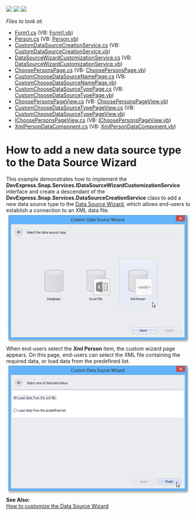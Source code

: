 <!-- default badges list -->
![](https://img.shields.io/endpoint?url=https://codecentral.devexpress.com/api/v1/VersionRange/128608510/16.2.3%2B)
[![](https://img.shields.io/badge/Open_in_DevExpress_Support_Center-FF7200?style=flat-square&logo=DevExpress&logoColor=white)](https://supportcenter.devexpress.com/ticket/details/T310160)
[![](https://img.shields.io/badge/📖_How_to_use_DevExpress_Examples-e9f6fc?style=flat-square)](https://docs.devexpress.com/GeneralInformation/403183)
<!-- default badges end -->
<!-- default file list -->
*Files to look at*:

* [Form1.cs](./CS/CustomWizardExample/Form1.cs) (VB: [Form1.vb](./VB/CustomWizardExample/Form1.vb))
* [Person.cs](./CS/CustomWizardExample/Person.cs) (VB: [Person.vb](./VB/CustomWizardExample/Person.vb))
* [CustomDataSourceCreationService.cs](./CS/CustomWizardExample/Wizard/CustomDataSourceCreationService.cs) (VB: [CustomDataSourceCreationService.vb](./VB/CustomWizardExample/Wizard/CustomDataSourceCreationService.vb))
* [DataSourceWizardCustomizationService.cs](./CS/CustomWizardExample/Wizard/DataSourceWizardCustomizationService.cs) (VB: [DataSourceWizardCustomizationService.vb](./VB/CustomWizardExample/Wizard/DataSourceWizardCustomizationService.vb))
* [ChoosePersonsPage.cs](./CS/CustomWizardExample/Wizard/Presenters/ChoosePersonsPage.cs) (VB: [ChoosePersonsPage.vb](./VB/CustomWizardExample/Wizard/Presenters/ChoosePersonsPage.vb))
* [CustomChooseDataSourceNamePage.cs](./CS/CustomWizardExample/Wizard/Presenters/CustomChooseDataSourceNamePage.cs) (VB: [CustomChooseDataSourceNamePage.vb](./VB/CustomWizardExample/Wizard/Presenters/CustomChooseDataSourceNamePage.vb))
* [CustomChooseDataSourceTypePage.cs](./CS/CustomWizardExample/Wizard/Presenters/CustomChooseDataSourceTypePage.cs) (VB: [CustomChooseDataSourceTypePage.vb](./VB/CustomWizardExample/Wizard/Presenters/CustomChooseDataSourceTypePage.vb))
* [ChoosePersonsPageView.cs](./CS/CustomWizardExample/Wizard/Views/ChoosePersonsPageView.cs) (VB: [ChoosePersonsPageView.vb](./VB/CustomWizardExample/Wizard/Views/ChoosePersonsPageView.vb))
* [CustomChooseDataSourceTypePageView.cs](./CS/CustomWizardExample/Wizard/Views/CustomChooseDataSourceTypePageView.cs) (VB: [CustomChooseDataSourceTypePageView.vb](./VB/CustomWizardExample/Wizard/Views/CustomChooseDataSourceTypePageView.vb))
* [IChoosePersonsPageView.cs](./CS/CustomWizardExample/Wizard/Views/IChoosePersonsPageView.cs) (VB: [IChoosePersonsPageView.vb](./VB/CustomWizardExample/Wizard/Views/IChoosePersonsPageView.vb))
* [XmlPersonDataComponent.cs](./CS/CustomWizardExample/Wizard/XmlPersonDataComponent.cs) (VB: [XmlPersonDataComponent.vb](./VB/CustomWizardExample/Wizard/XmlPersonDataComponent.vb))
<!-- default file list end -->
# How to add a new data source type to the Data Source Wizard


This example demonstrates how to implement the <strong>DevExpress.Snap.Services.IDataSourceWizardCustomizationService</strong> interface and create a descendant of the <strong>DevExpress.Snap.Services.DataSourceCreationService</strong> class to add a new data source type to the <a href="https://documentation.devexpress.com/#WindowsForms/CustomDocument15603">Data Source Wizard</a>, which allows end-users to establish a connection to an XML data file. <br /><img src="https://raw.githubusercontent.com/DevExpress-Examples/how-to-add-a-new-data-source-type-to-the-data-source-wizard-t310160/16.2.3+/media/13d44a2d-879a-11e5-80bf-00155d62480c.png"><br />When end-users select the <strong>Xml Person</strong> item, the custom wizard page appears. On this page, end-users can select the XML file containing the required data, or load data from the predefined list.<br /><img src="https://raw.githubusercontent.com/DevExpress-Examples/how-to-add-a-new-data-source-type-to-the-data-source-wizard-t310160/16.2.3+/media/28f522d9-879a-11e5-80bf-00155d62480c.png"><br /><strong>See Also:</strong><br /><a href="https://documentation.devexpress.com/#WindowsForms/CustomDocument114899">How to customize the Data Source Wizard</a>

<br/>


